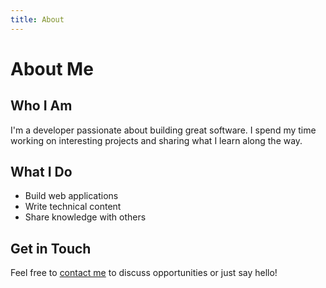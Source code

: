 ```yaml
---
title: About
---
```


# About Me

## Who I Am

I'm a developer passionate about building great software. I spend my time working on interesting projects and sharing what I learn along the way.

## What I Do

- Build web applications
- Write technical content
- Share knowledge with others

## Get in Touch

Feel free to [contact me](/contact) to discuss opportunities or just say hello! 